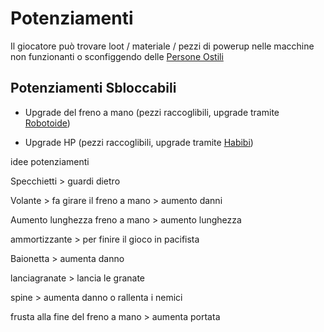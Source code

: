 # Potenziamenti


Il giocatore può trovare loot / materiale / pezzi di powerup nelle macchine non funzionanti
o sconfiggendo delle [Persone Ostili](../Lore/NPC/Persone%20Ostili.md)
## Potenziamenti Sbloccabili

-  Upgrade del freno a mano (pezzi raccoglibili, upgrade tramite [Robotoide](../Lore/NPC/Robotoide.md))

-  Upgrade HP (pezzi raccoglibili, upgrade tramite [Habibi](../Lore/NPC/Habibi.md))




idee potenziamenti

Specchietti > guardi dietro 

Volante > fa girare il freno a mano > aumento danni

Aumento lunghezza freno a mano > aumento lunghezza

ammortizzante > per finire il gioco in pacifista

Baionetta > aumenta danno

lanciagranate > lancia le granate

spine > aumenta danno o rallenta i nemici

frusta alla fine del freno a mano > aumenta portata




